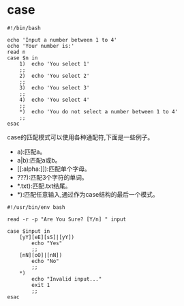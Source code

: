 # case

```shell
#!/bin/bash

echo 'Input a number between 1 to 4'
echo 'Your number is:'
read n
case $n in
    1)  echo 'You select 1'
    ;;
    2)  echo 'You select 2'
    ;;
    3)  echo 'You select 3'
    ;;
    4)  echo 'You select 4'
    ;;
    *)  echo 'You do not select a number between 1 to 4'
    ;;
esac
```

case的匹配模式可以使用各种通配符,下面是一些例子。

* a):匹配a。
* a|b):匹配a或b。
* [[:alpha:]]):匹配单个字母。
* ???):匹配3个字符的单词。
* *.txt):匹配.txt结尾。
* *):匹配任意输入,通过作为case结构的最后一个模式。

```Shell
#!/usr/bin/env bash

read -r -p "Are You Sure? [Y/n] " input

case $input in
    [yY][eE][sS]|[yY])
		echo "Yes"
		;;
    [nN][oO]|[nN])
		echo "No"
       	;;
    *)
		echo "Invalid input..."
		exit 1
		;;
esac
```